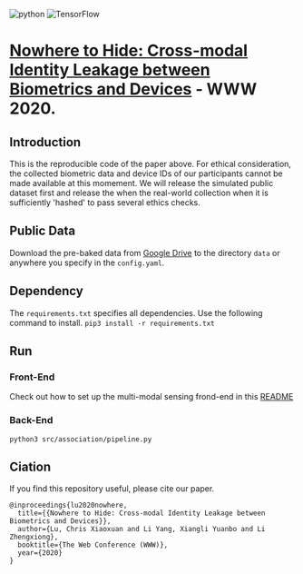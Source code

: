 ![python](https://img.shields.io/badge/python-v3.7-blue) ![TensorFlow](https://img.shields.io/badge/tensorflow-2.1-orange)

# [Nowhere to Hide: Cross-modal Identity Leakage between Biometrics and Devices](https://arxiv.org/pdf/2001.08211.pdf) - WWW 2020.

## Introduction

This is the reproducible code of the paper above. For ethical consideration, the collected biometric data and device IDs of our participants cannot be made available at this momement. We will release the simulated public dataset first and release the when the real-world collection when it is sufficiently 'hashed' to pass several ethics checks. 

## Public Data

Download the pre-baked data from [Google Drive](https://drive.google.com/drive/folders/19MJp8_KDesW39J8QlqNqDIGGnBF_jh3L?usp=sharing) to the directory `data` or anywhere you specify in the `config.yaml`.

## Dependency

The `requirements.txt` specifies all dependencies. Use the following command to install. `pip3 install -r requirements.txt`

## Run

### Front-End

Check out how to set up the multi-modal sensing frond-end in this [README](src/eavesdropping/README.md)

### Back-End

`python3 src/association/pipeline.py`

## Ciation

If you find this repository useful, please cite our paper.

```
@inproceedings{lu2020nowhere,
  title={{Nowhere to Hide: Cross-modal Identity Leakage between Biometrics and Devices}},
  author={Lu, Chris Xiaoxuan and Li Yang, Xiangli Yuanbo and Li Zhengxiong},
  booktitle={The Web Conference (WWW)},
  year={2020}
}
```

